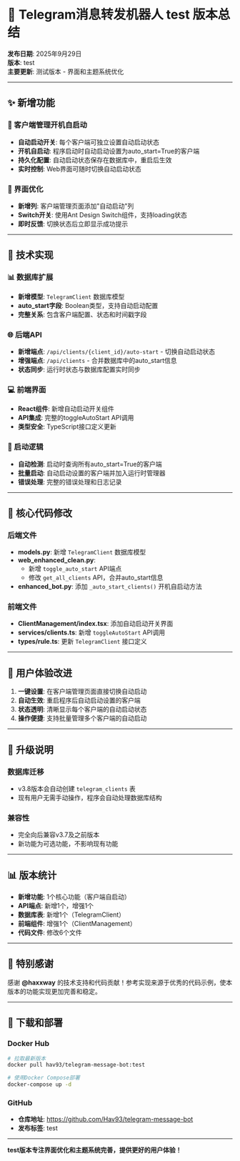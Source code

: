 # 🚀 Telegram消息转发机器人 test 版本总结

**发布日期**: 2025年9月29日  
**版本**: test  
**主要更新**: 测试版本 - 界面和主题系统优化

---

## ✨ 新增功能

### 🔄 客户端管理开机自启动
- **自动启动开关**: 每个客户端可独立设置自动启动状态
- **开机自启动**: 程序启动时自动启动设置为auto_start=True的客户端
- **持久化配置**: 自动启动状态保存在数据库中，重启后生效
- **实时控制**: Web界面可随时切换自动启动状态

### 🎨 界面优化
- **新增列**: 客户端管理页面添加"自动启动"列
- **Switch开关**: 使用Ant Design Switch组件，支持loading状态
- **即时反馈**: 切换状态后立即显示成功提示

---

## 🔧 技术实现

### 📊 数据库扩展
- **新增模型**: `TelegramClient` 数据库模型
- **auto_start字段**: Boolean类型，支持自动启动配置
- **完整关系**: 包含客户端配置、状态和时间戳字段

### 🌐 后端API
- **新增端点**: `/api/clients/{client_id}/auto-start` - 切换自动启动状态
- **增强端点**: `/api/clients` - 合并数据库中的auto_start信息
- **状态同步**: 运行时状态与数据库配置实时同步

### 💻 前端界面
- **React组件**: 新增自动启动开关组件
- **API集成**: 完整的toggleAutoStart API调用
- **类型安全**: TypeScript接口定义更新

### 🚀 启动逻辑
- **自动检测**: 启动时查询所有auto_start=True的客户端
- **批量启动**: 自动启动设置的客户端并加入运行时管理器
- **错误处理**: 完整的错误处理和日志记录

---

## 📝 核心代码修改

### 后端文件
- **models.py**: 新增 `TelegramClient` 数据库模型
- **web_enhanced_clean.py**: 
  - 新增 `toggle_auto_start` API端点
  - 修改 `get_all_clients` API，合并auto_start信息
- **enhanced_bot.py**: 添加 `_auto_start_clients()` 开机自启动方法

### 前端文件
- **ClientManagement/index.tsx**: 添加自动启动开关界面
- **services/clients.ts**: 新增 `toggleAutoStart` API调用
- **types/rule.ts**: 更新 `TelegramClient` 接口定义

---

## 🎯 用户体验改进

1. **一键设置**: 在客户端管理页面直接切换自动启动
2. **自动生效**: 重启程序后自动启动设置的客户端
3. **状态透明**: 清晰显示每个客户端的自动启动状态
4. **操作便捷**: 支持批量管理多个客户端的自动启动

---

## 🔄 升级说明

### 数据库迁移
- v3.8版本会自动创建 `telegram_clients` 表
- 现有用户无需手动操作，程序会自动处理数据库结构

### 兼容性
- 完全向后兼容v3.7及之前版本
- 新功能为可选功能，不影响现有功能

---

## 📊 版本统计

- **新增功能**: 1个核心功能（客户端自启动）
- **API端点**: 新增1个，增强1个
- **数据库表**: 新增1个（TelegramClient）
- **前端组件**: 增强1个（ClientManagement）
- **代码文件**: 修改6个文件

---

## 🙏 特别感谢

感谢 **@haxxway** 的技术支持和代码贡献！参考实现来源于优秀的代码示例，使本版本的功能实现更加完善和稳定。

---

## 🚀 下载和部署

### Docker Hub
```bash
# 拉取最新版本
docker pull hav93/telegram-message-bot:test

# 使用Docker Compose部署
docker-compose up -d
```

### GitHub
- **仓库地址**: https://github.com/Hav93/telegram-message-bot
- **发布标签**: test

---

**test版本专注界面优化和主题系统完善，提供更好的用户体验！**
